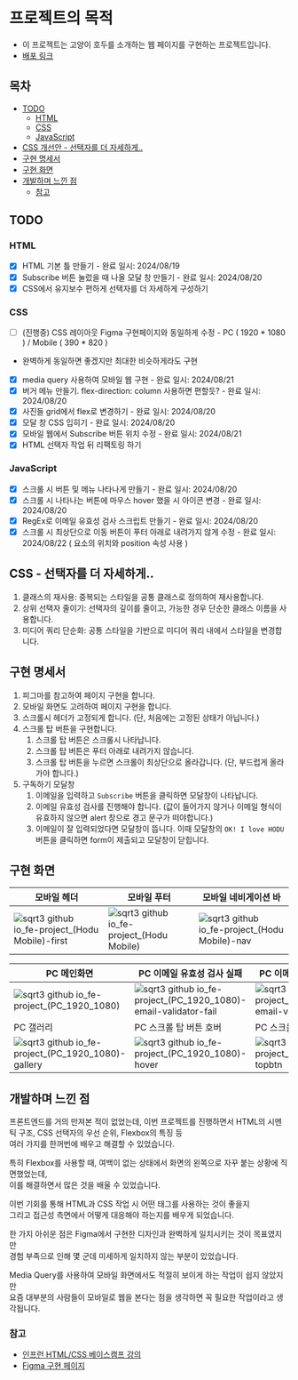 # 프로젝트의 목적
* 이 프로젝트는 고양이 호두를 소개하는 웹 페이지를 구현하는 프로젝트입니다.
* [배포 링크](https://sqrt3.github.io/fe-project)

## 목차
  * [TODO](#todo)
    + [HTML](#html)
    + [CSS](#css)
    + [JavaScript](#javascript)
  * [CSS 개선안 - 선택자를 더 자세하게..](#css---선택자를-더-자세하게)
  * [구현 명세서](#구현-명세서)
  * [구현 화면](#구현-화면)
  * [개발하며 느낀 점](#개발하며-느낀-점)
    + [참고](#참고)

## TODO
### HTML
- [X] HTML 기본 틀 만들기 - 완료 일시: 2024/08/19
- [X] Subscribe 버튼 눌렀을 때 나올 모달 창 만들기 - 완료 일시: 2024/08/20
- [X] CSS에서 유지보수 편하게 선택자를 더 자세하게 구성하기

### CSS
- [ ] (진행중) CSS 레이아웃 Figma 구현페이지와 동일하게 수정 - PC ( 1920 * 1080 ) / Mobile ( 390 * 820 )
- 완벽하게 동일하면 좋겠지만 최대한 비슷하게라도 구현
- [X] media query 사용하여 모바일 웹 구현 - 완료 일시: 2024/08/21
- [X] 버거 메뉴 만들기. flex-direction: column 사용하면 편할듯? - 완료 일시: 2024/08/20
- [X] 사진들 grid에서 flex로 변경하기 - 완료 일시: 2024/08/20
- [X] 모달 창 CSS 입히기 - 완료 일시: 2024/08/20
- [X] 모바일 웹에서 Subscribe 버튼 위치 수정 - 완료 일시: 2024/08/21
- [X] HTML 선택자 작업 뒤 리팩토링 하기

### JavaScript
- [X] 스크롤 시 버튼 및 메뉴 나타나게 만들기 - 완료 일시: 2024/08/20
- [X] 스크롤 시 나타나는 버튼에 마우스 hover 했을 시 아이콘 변경 - 완료 일시: 2024/08/20
- [X] RegEx로 이메일 유효성 검사 스크립트 만들기 - 완료 일시: 2024/08/20
- [X] 스크롤 시 최상단으로 이동 버튼이 푸터 아래로 내려가지 않게 수정 - 완료 일시: 2024/08/22 ( 요소의 위치와 position 속성 사용 )

## CSS - 선택자를 더 자세하게..
1. 클래스의 재사용: 중복되는 스타일을 공통 클래스로 정의하여 재사용합니다.
2. 상위 선택자 줄이기: 선택자의 깊이를 줄이고, 가능한 경우 단순한 클래스 이름을 사용합니다.
3. 미디어 쿼리 단순화: 공통 스타일을 기반으로 미디어 쿼리 내에서 스타일을 변경합니다.

## 구현 명세서
1. 피그마를 참고하여 페이지 구현을 합니다.
2. 모바일 화면도 고려하여 페이지 구현을 합니다.
3. 스크롤시 헤더가 고정되게 합니다. (단, 처음에는 고정된 상태가 아닙니다.)
4. 스크롤 탑 버튼을 구현합니다. 
    1. 스크롤 탑 버튼은 스크롤시 나타납니다.
    2. 스크롤 탑 버튼은 푸터 아래로 내려가지 않습니다.
    3. 스크롤 탑 버튼을 누르면 스크롤이 최상단으로 올라갑니다. (단, 부드럽게 올라가야 합니다.)
5. 구독하기 모달창
    1. 이메일을 입력하고 `Subscribe` 버튼을 클릭하면 모달창이 나타납니다.
    2. 이메일 유효성 검사를 진행해야 합니다. (값이 들어가지 않거나 이메일 형식이 유효하지 않으면 alert 창으로 경고 문구가 떠야합니다.)
    3. 이메일이 잘 입력되었다면 모달창이 뜹니다. 이때 모달창의 `OK! I love HODU` 버튼을 클릭하면 form이 제출되고 모달창이 닫힙니다.

## 구현 화면
|모바일 헤더|모바일 푸터|모바일 네비게이션 바|
|----|---|---|
|![sqrt3 github io_fe-project_(Hodu Mobile)-first](https://github.com/user-attachments/assets/cd494ac6-cd86-4629-b4e4-c44fbda54628)|![sqrt3 github io_fe-project_(Hodu Mobile)](https://github.com/user-attachments/assets/61d1d729-0e2d-4c91-b065-ec310dea841e)|![sqrt3 github io_fe-project_(Hodu Mobile)-nav](https://github.com/user-attachments/assets/3390a996-25ed-4c25-bfd9-f626b3fce755)|

|PC 메인화면|PC 이메일 유효성 검사 실패|PC 이메일 유효성 검사 성공|
|---|---|---|
|![sqrt3 github io_fe-project_(PC_1920_1080)](https://github.com/user-attachments/assets/73d32f33-93b1-4c3f-9290-406f414bd814)|![sqrt3 github io_fe-project_(PC_1920_1080)-email-validator-fail](https://github.com/user-attachments/assets/9f7f3108-b4c7-49aa-bc84-5b0a36eaac2e)|![sqrt3 github io_fe-project_(PC_1920_1080)-email-validator-success](https://github.com/user-attachments/assets/adb36a50-472f-4dc4-b1c3-7d65bddb69a2)|
|PC 갤러리|PC 스크롤 탑 버튼 호버|PC 스크롤 탑 버튼 요소|
|![sqrt3 github io_fe-project_(PC_1920_1080)-gallery](https://github.com/user-attachments/assets/99459268-0d40-4a9a-81a4-78a32f46ef7e)|![sqrt3 github io_fe-project_(PC_1920_1080)-hover](https://github.com/user-attachments/assets/2b7fdb9f-20b8-4eb8-8032-9610f4c9313f)|![sqrt3 github io_fe-project_(PC_1920_1080)-topbtn](https://github.com/user-attachments/assets/031e6689-ab40-471f-9342-ec929ca52c90)|

  
## 개발하며 느낀 점
프론트엔드를 거의 만져본 적이 없었는데, 이번 프로젝트를 진행하면서 HTML의 시멘틱 구조, CSS 선택자의 우선 순위, Flexbox의 특징 등<br />
여러 가지를 한꺼번에 배우고 해결할 수 있었습니다.<br />

특히 Flexbox를 사용할 때, 여백이 없는 상태에서 화면의 왼쪽으로 자꾸 붙는 상황에 직면했었는데,<br />
이를 해결하면서 많은 것을 배울 수 있었습니다.<br />

이번 기회를 통해 HTML과 CSS 작업 시 어떤 태그를 사용하는 것이 좋을지<br />
그리고 접근성 측면에서 어떻게 대응해야 하는지를 배우게 되었습니다.<br />

한 가지 아쉬운 점은 Figma에서 구현한 디자인과 완벽하게 일치시키는 것이 목표였지만<br />
경험 부족으로 인해 몇 군데 미세하게 일치하지 않는 부분이 있었습니다.<br />

Media Query를 사용하여 모바일 화면에서도 적절히 보이게 하는 작업이 쉽지 않았지만<br />
요즘 대부분의 사람들이 모바일로 웹을 본다는 점을 생각하면 꼭 필요한 작업이라고 생각됩니다.

### 참고
- [인프런 HTML/CSS 베이스캠프 강의](https://www.inflearn.com/course/html-css-%EB%B2%A0%EC%9D%B4%EC%8A%A4%EC%BA%A0%ED%94%84)
- [Figma 구현 페이지](https://www.figma.com/design/s9RCnA6dSi3QHHeMDFHKE6/EST-%EC%98%A4%EB%A5%B4%EB%AF%B8(BE)_HTML%2FCSS%2FJS?node-id=104924-12&t=bBf7xI1ULuudbZps-0)
